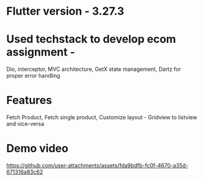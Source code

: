 # Flutter version - 3.27.3

# Used techstack to develop ecom assignment - 

Dio, interceptor,
MVC architecture, 
GetX state management, 
Dartz for proper error handling

# Features
Fetch Product,
Fetch single product,
Customize layout - Gridview to listview and vice-versa

# Demo video 
https://github.com/user-attachments/assets/fda9bdfb-fc0f-4670-a35d-671316a83c62

